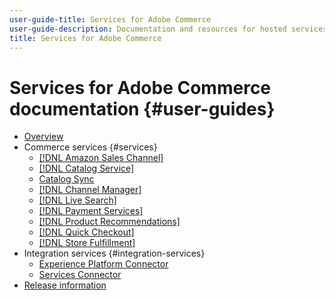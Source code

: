```yaml
---
user-guide-title: Services for Adobe Commerce
user-guide-description: Documentation and resources for hosted services that provide extended capabilities to Adobe Commerce and Magento Open Source.
title: Services for Adobe Commerce
---
```

# Services for Adobe Commerce documentation {#user-guides}

- [Overview](home.md)
- Commerce services {#services}
   - [[!DNL Amazon Sales Channel]](https://experienceleague.adobe.com/docs/commerce-channels/amazon/guide-overview.html)
   - [[!DNL Catalog Service]](https://experienceleague.adobe.com/docs/commerce-merchant-services/catalog-service/guide-overview.html)
   - [Catalog Sync](/help/landing/catalog-sync.md)
   - [[!DNL Channel Manager]](https://experienceleague.adobe.com/docs/commerce-channels/channel-manager/guide-overview.html)
   - [[!DNL Live Search]](https://experienceleague.adobe.com/docs/commerce-merchant-services/live-search/guide-overview.html)
   - [[!DNL Payment Services]](https://experienceleague.adobe.com/docs/commerce-merchant-services/payment-services/guide-overview.html)
   - [[!DNL Product Recommendations]](https://experienceleague.adobe.com/docs/commerce-merchant-services/product-recommendations/guide-overview.html)
   - [[!DNL Quick Checkout]](https://experienceleague.adobe.com/docs/commerce-merchant-services/quick-checkout/overview.html)
   - [[!DNL Store Fulfillment]](https://experienceleague.adobe.com/docs/commerce-merchant-services/store-fulfillment/guide-overview.html)
- Integration services {#integration-services}
   - [Experience Platform Connector](https://experienceleague.adobe.com/docs/commerce-merchant-services/experience-platform-connector/overview.html)
   - [Services Connector](/help/landing/saas.md)
- [Release information](/help/landing/release-information.md)
